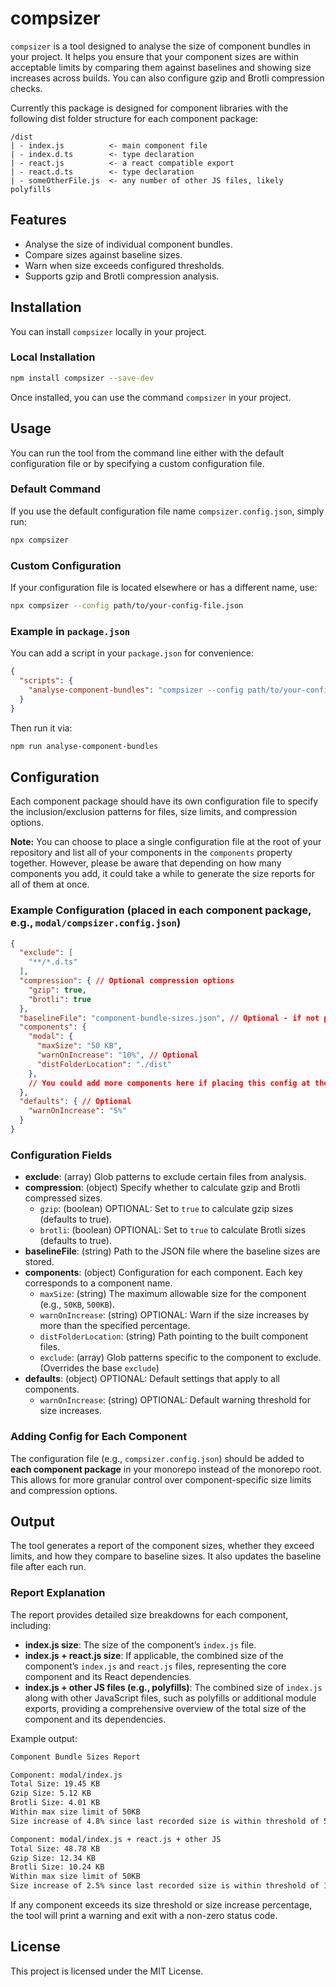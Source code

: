 
# compsizer

`compsizer` is a tool designed to analyse the size of component bundles in your project. It helps you ensure that your component sizes are within acceptable limits by comparing them against baselines and showing size increases across builds. You can also configure gzip and Brotli compression checks.

Currently this package is designed for component libraries with the following dist folder structure for each component package:

```
/dist
| - index.js          <- main component file
| - index.d.ts        <- type declaration
| - react.js          <- a react compatible export
| - react.d.ts        <- type declaration
| - someOtherFile.js  <- any number of other JS files, likely polyfills
```

## Features

- Analyse the size of individual component bundles.
- Compare sizes against baseline sizes.
- Warn when size exceeds configured thresholds.
- Supports gzip and Brotli compression analysis.

## Installation

You can install `compsizer` locally in your project.

### Local Installation

```bash
npm install compsizer --save-dev
```

Once installed, you can use the command `compsizer` in your project.

## Usage

You can run the tool from the command line either with the default configuration file or by specifying a custom configuration file.

### Default Command

If you use the default configuration file name `compsizer.config.json`, simply run:

```bash
npx compsizer
```

### Custom Configuration

If your configuration file is located elsewhere or has a different name, use:

```bash
npx compsizer --config path/to/your-config-file.json
```

### Example in `package.json`

You can add a script in your `package.json` for convenience:

```json
{
  "scripts": {
    "analyse-component-bundles": "compsizer --config path/to/your-config-file.json"
  }
}
```

Then run it via:

```bash
npm run analyse-component-bundles
```

## Configuration

Each component package should have its own configuration file to specify the inclusion/exclusion patterns for files, size limits, and compression options.

**Note:** You can choose to place a single configuration file at the root of your repository and list all of your components in the `components` property together. However, please be aware that depending on how many components you add, it could take a while to generate the size reports for all of them at once.

### Example Configuration (placed in each component package, e.g., `modal/compsizer.config.json`)

```json
{
  "exclude": [
    "**/*.d.ts"
  ],
  "compression": { // Optional compression options
    "gzip": true,
    "brotli": true
  },
  "baselineFile": "component-bundle-sizes.json", // Optional - if not provided, no baseline comparison takes place
  "components": {
    "modal": {
      "maxSize": "50 KB",
      "warnOnIncrease": "10%", // Optional
      "distFolderLocation": "./dist"
    },
    // You could add more components here if placing this config at the root of your project.
  },
  "defaults": { // Optional
    "warnOnIncrease": "5%"
  }
}
```

### Configuration Fields

- **exclude**: (array) Glob patterns to exclude certain files from analysis.
- **compression**: (object) Specify whether to calculate gzip and Brotli compressed sizes.
  - `gzip`: (boolean) OPTIONAL: Set to `true` to calculate gzip sizes (defaults to true).
  - `brotli`: (boolean) OPTIONAL: Set to `true` to calculate Brotli sizes (defaults to true).
- **baselineFile**: (string) Path to the JSON file where the baseline sizes are stored.
- **components**: (object) Configuration for each component. Each key corresponds to a component name.
  - `maxSize`: (string) The maximum allowable size for the component (e.g., `50KB`, `500KB`).
  - `warnOnIncrease`: (string) OPTIONAL: Warn if the size increases by more than the specified percentage.
  - `distFolderLocation`: (string) Path pointing to the built component files.
  - `exclude`: (array) Glob patterns specific to the component to exclude. (Overrides the base `exclude`)
- **defaults**: (object) OPTIONAL: Default settings that apply to all components.
  - `warnOnIncrease`: (string) OPTIONAL: Default warning threshold for size increases.

### Adding Config for Each Component

The configuration file (e.g., `compsizer.config.json`) should be added to **each component package** in your monorepo instead of the monorepo root. This allows for more granular control over component-specific size limits and compression options.

## Output

The tool generates a report of the component sizes, whether they exceed limits, and how they compare to baseline sizes. It also updates the baseline file after each run.

### Report Explanation
The report provides detailed size breakdowns for each component, including:

- **index.js size**: The size of the component’s `index.js` file.
- **index.js + react.js size**: If applicable, the combined size of the component’s `index.js` and `react.js` files, representing the core component and its React dependencies.
- **index.js + other JS files (e.g., polyfills)**: The combined size of `index.js` along with other JavaScript files, such as polyfills or additional module exports, providing a comprehensive overview of the total size of the component and its dependencies.

Example output:

```bash
Component Bundle Sizes Report

Component: modal/index.js
Total Size: 19.45 KB
Gzip Size: 5.12 KB
Brotli Size: 4.01 KB
Within max size limit of 50KB
Size increase of 4.8% since last recorded size is within threshold of 5%

Component: modal/index.js + react.js + other JS
Total Size: 48.78 KB
Gzip Size: 12.34 KB
Brotli Size: 10.24 KB
Within max size limit of 50KB
Size increase of 2.5% since last recorded size is within threshold of 10%
```

If any component exceeds its size threshold or size increase percentage, the tool will print a warning and exit with a non-zero status code.

## License

This project is licensed under the MIT License.
